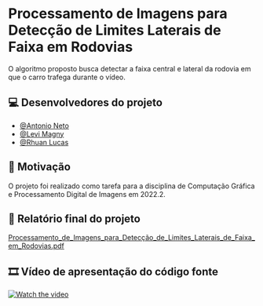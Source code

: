 # Processamento de Imagens para Detecção de Limites Laterais de Faixa em Rodovias
O algoritmo proposto busca detectar a faixa central e lateral da rodovia em que o carro trafega durante o vídeo.

## 💻 Desenvolvedores do projeto 
- <a target="_blank" href="https://github.com/AntonioRNeto216"> @Antonio Neto</a>
- <a target="_blank" href="https://github.com/Levi-Magny">@Levi Magny</a>
- <a target="_blank" href="https://github.com/RhuanLAS"> @Rhuan Lucas</a>

## 📎 Motivação
O projeto foi realizado como tarefa para a disciplina de Computação Gráfica e Processamento Digital de Imagens em 2022.2.

## 📝 Relatório final do projeto
[Processamento_de_Imagens_para_Detecção_de_Limites_Laterais_de_Faixa_em_Rodovias.pdf](https://github.com/RhuanLAS/PDI_N2/files/10402353/Processamento_de_Imagens_para_Deteccao_de_Limites_Laterais_de_Faixa_em_Rodovias.pdf)

## 🎞️ Vídeo de apresentação do código fonte
[![Watch the video](https://img.youtube.com/vi/xU5YGZMuRc0/hqdefault.jpg)](https://youtu.be/xU5YGZMuRc0?start=6)
